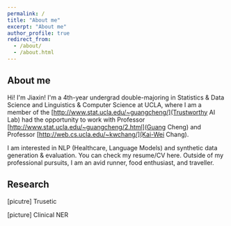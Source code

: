 ```yaml
---
permalink: /
title: "About me"
excerpt: "About me"
author_profile: true
redirect_from: 
  - /about/
  - /about.html
---
```

## About me
Hi! I'm Jiaxin! I'm a 4th-year undergrad double-majoring in Statistics & Data Science and Linguistics & Computer Science at UCLA, where I am a member of the [http://www.stat.ucla.edu/~guangcheng/](Trustworthy AI Lab) had the opportunity to work with Professor [http://www.stat.ucla.edu/~guangcheng/2.html](Guang Cheng) and Professor [http://web.cs.ucla.edu/~kwchang/](Kai-Wei Chang). 

I am interested in NLP (Healthcare, Language Models) and synthetic data generation & evaluation. You can check my resume/CV here. Outside of my professional pursuits, I am an avid runner, food enthusiast, and traveller.

## Research
[picutre] Trusetic

[picture] Clinical NER

